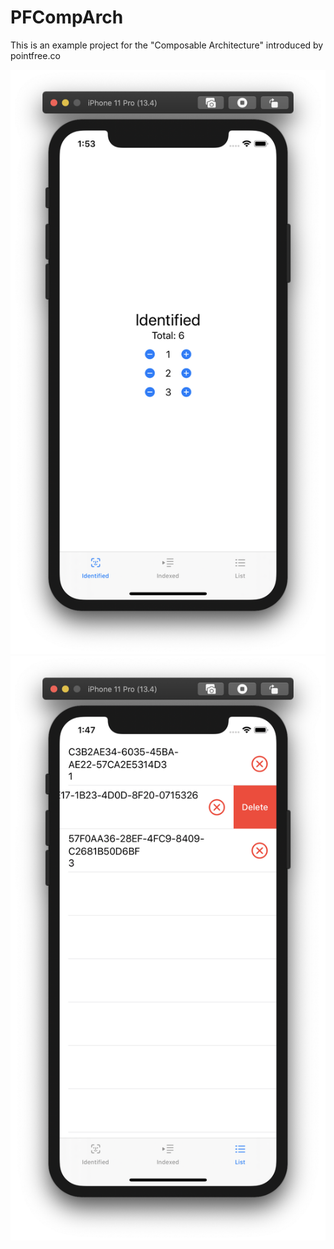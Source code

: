 # PFCompArch

This is an example project for the "Composable Architecture" introduced by pointfree.co

![](/images/img1.png)
![](/images/img2.png)
